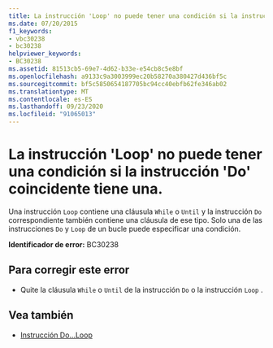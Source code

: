 ```yaml
---
title: La instrucción 'Loop' no puede tener una condición si la instrucción 'Do' coincidente tiene una.
ms.date: 07/20/2015
f1_keywords:
- vbc30238
- bc30238
helpviewer_keywords:
- BC30238
ms.assetid: 81513cb5-69e7-4d62-b33e-e54cb8c5e8bf
ms.openlocfilehash: a9133c9a3003999ec20b58270a380427d436bf5c
ms.sourcegitcommit: bf5c5850654187705bc94cc40ebfb62fe346ab02
ms.translationtype: MT
ms.contentlocale: es-ES
ms.lasthandoff: 09/23/2020
ms.locfileid: "91065013"
---
```

# <a name="loop-cannot-have-a-condition-if-matching-do-has-one"></a>La instrucción 'Loop' no puede tener una condición si la instrucción 'Do' coincidente tiene una.

Una instrucción `Loop` contiene una cláusula `While` o `Until` y la instrucción `Do` correspondiente también contiene una cláusula de ese tipo. Solo una de las instrucciones `Do` y `Loop` de un bucle puede especificar una condición.  
  
 **Identificador de error:** BC30238  
  
## <a name="to-correct-this-error"></a>Para corregir este error  
  
- Quite la cláusula `While` o `Until` de la instrucción `Do` o la instrucción `Loop` .  
  
## <a name="see-also"></a>Vea también

- [Instrucción Do...Loop](../language-reference/statements/do-loop-statement.md)
